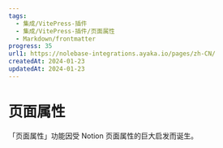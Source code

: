 ```yaml
---
tags:
  - 集成/VitePress-插件
  - 集成/VitePress-插件/页面属性
  - Markdown/frontmatter
progress: 35
url1: https://nolebase-integrations.ayaka.io/pages/zh-CN/
createdAt: 2024-01-23
updatedAt: 2024-01-23
---
```


# 页面属性 <Badge type="danger" text="Alpha 测试" />

「页面属性」功能因受 Notion 页面属性的巨大启发而诞生。
